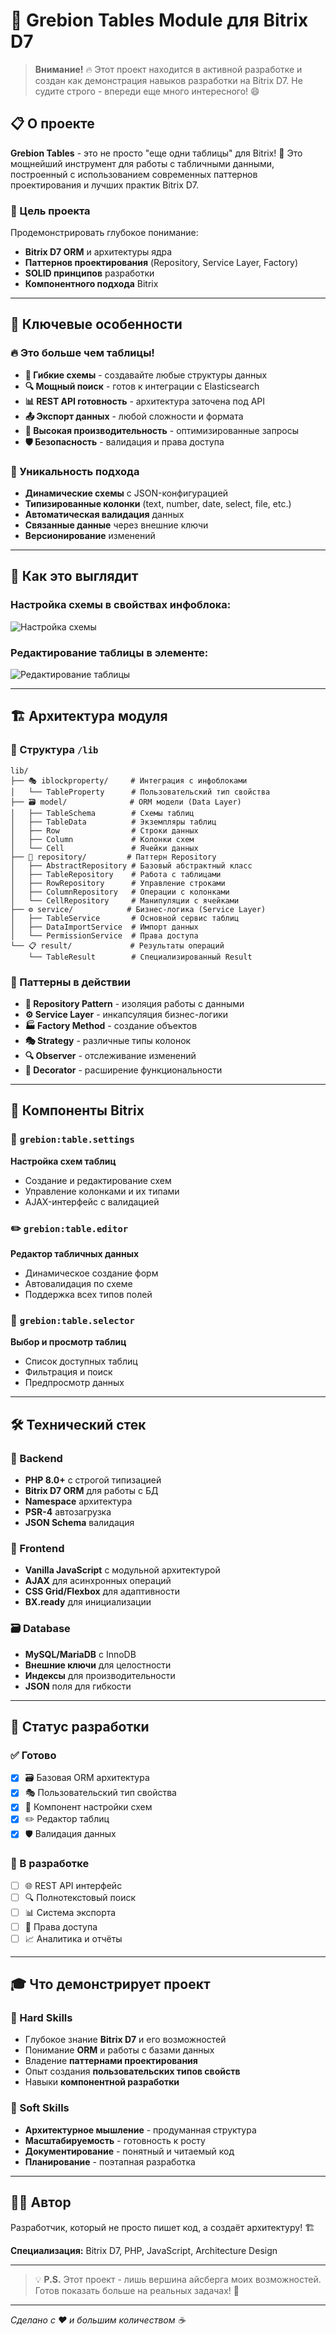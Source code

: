 # 🚀 Grebion Tables Module для Bitrix D7

> **Внимание!** 🔥 Этот проект находится в активной разработке и создан как демонстрация навыков разработки на Bitrix D7. Не судите строго - впереди еще много интересного! 😄

## 📋 О проекте

**Grebion Tables** - это не просто "еще одни таблицы" для Bitrix! 💪 Это мощнейший инструмент для работы с табличными данными, построенный с использованием современных паттернов проектирования и лучших практик Bitrix D7.

### 🎯 Цель проекта
Продемонстрировать глубокое понимание:
- **Bitrix D7 ORM** и архитектуры ядра
- **Паттернов проектирования** (Repository, Service Layer, Factory)
- **SOLID принципов** разработки
- **Компонентного подхода** Bitrix

---

## 🌟 Ключевые особенности

### 🔥 Это больше чем таблицы!
- **🎨 Гибкие схемы** - создавайте любые структуры данных
- **🔍 Мощный поиск** - готов к интеграции с Elasticsearch
- **📊 REST API готовность** - архитектура заточена под API
- **📤 Экспорт данных** - любой сложности и формата
- **🚀 Высокая производительность** - оптимизированные запросы
- **🛡️ Безопасность** - валидация и права доступа

### 💎 Уникальность подхода
- **Динамические схемы** с JSON-конфигурацией
- **Типизированные колонки** (text, number, date, select, file, etc.)
- **Автоматическая валидация** данных
- **Связанные данные** через внешние ключи
- **Версионирование** изменений

---

## 📸 Как это выглядит

### Настройка схемы в свойствах инфоблока:
![Настройка схемы](images/1.png)

### Редактирование таблицы в элементе:
![Редактирование таблицы](images/2.png)

---

## 🏗️ Архитектура модуля

### 📁 Структура `/lib`

```
lib/
├── 🎭 iblockproperty/     # Интеграция с инфоблоками
│   └── TableProperty      # Пользовательский тип свойства
├── 🗃️ model/              # ORM модели (Data Layer)
│   ├── TableSchema        # Схемы таблиц
│   ├── TableData          # Экземпляры таблиц  
│   ├── Row                # Строки данных
│   ├── Column             # Колонки схем
│   └── Cell               # Ячейки данных
├── 🏪 repository/         # Паттерн Repository
│   ├── AbstractRepository # Базовый абстрактный класс
│   ├── TableRepository    # Работа с таблицами
│   ├── RowRepository      # Управление строками
│   ├── ColumnRepository   # Операции с колонками
│   └── CellRepository     # Манипуляции с ячейками
├── ⚙️ service/            # Бизнес-логика (Service Layer)
│   ├── TableService       # Основной сервис таблиц
│   ├── DataImportService  # Импорт данных
│   └── PermissionService  # Права доступа
└── 📋 result/             # Результаты операций
    └── TableResult        # Специализированный Result
``` 

### 🎯 Паттерны в действии

- **🏪 Repository Pattern** - изоляция работы с данными
- **⚙️ Service Layer** - инкапсуляция бизнес-логики  
- **🏭 Factory Method** - создание объектов
- **🎭 Strategy** - различные типы колонок
- **🔍 Observer** - отслеживание изменений
- **💍 Decorator** - расширение функциональности

---

## 🧩 Компоненты Bitrix

### 📝 `grebion:table.settings`
**Настройка схем таблиц**
- Создание и редактирование схем
- Управление колонками и их типами
- AJAX-интерфейс с валидацией

### ✏️ `grebion:table.editor` 
**Редактор табличных данных**
- Динамическое создание форм
- Автовалидация по схеме
- Поддержка всех типов полей

### 🎯 `grebion:table.selector`
**Выбор и просмотр таблиц**
- Список доступных таблиц
- Фильтрация и поиск
- Предпросмотр данных

---

## 🛠️ Технический стек

### 🔧 Backend
- **PHP 8.0+** с строгой типизацией
- **Bitrix D7 ORM** для работы с БД
- **Namespace** архитектура
- **PSR-4** автозагрузка
- **JSON Schema** валидация

### 🎨 Frontend  
- **Vanilla JavaScript** с модульной архитектурой
- **AJAX** для асинхронных операций
- **CSS Grid/Flexbox** для адаптивности
- **BX.ready** для инициализации

### 🗃️ Database
- **MySQL/MariaDB** с InnoDB
- **Внешние ключи** для целостности
- **Индексы** для производительности
- **JSON** поля для гибкости

--- 

## 🚧 Статус разработки

### ✅ Готово
- [x] 🗃️ Базовая ORM архитектура
- [x] 🎭 Пользовательский тип свойства
- [x] 📝 Компонент настройки схем
- [x] ✏️ Редактор таблиц
- [x] 🛡️ Валидация данных

### 🔄 В разработке  
- [ ] 🌐 REST API интерфейс
- [ ] 🔍 Полнотекстовый поиск
- [ ] 📊 Система экспорта
- [ ] 👥 Права доступа
- [ ] 📈 Аналитика и отчёты

---

## 🎓 Что демонстрирует проект

### 💪 Hard Skills
- Глубокое знание **Bitrix D7** и его возможностей
- Понимание **ORM** и работы с базами данных
- Владение **паттернами проектирования**
- Опыт создания **пользовательских типов свойств**
- Навыки **компонентной разработки**

### 🧠 Soft Skills  
- **Архитектурное мышление** - продуманная структура
- **Масштабируемость** - готовность к росту
- **Документирование** - понятный и читаемый код
- **Планирование** - поэтапная разработка

---

## 👨‍💻 Автор

Разработчик, который не просто пишет код, а создаёт архитектуру! 🏗️

**Специализация:** Bitrix D7, PHP, JavaScript, Architecture Design

---

> 💡 **P.S.** Этот проект - лишь вершина айсберга моих возможностей. Готов показать больше на реальных задачах! 🚀

---

*Сделано с ❤️ и большим количеством ☕*
